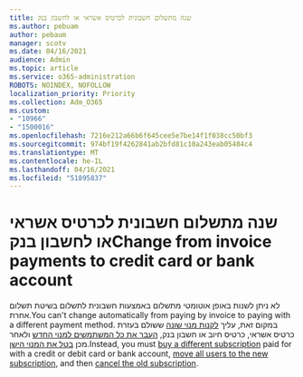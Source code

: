 ```yaml
---
title: שנה מתשלום חשבונית לכרטיס אשראי או לחשבון בנק
ms.author: pebuam
author: pebaum
manager: scotv
ms.date: 04/16/2021
audience: Admin
ms.topic: article
ms.service: o365-administration
ROBOTS: NOINDEX, NOFOLLOW
localization_priority: Priority
ms.collection: Adm_O365
ms.custom:
- "10966"
- "1500016"
ms.openlocfilehash: 7216e212a66b6f645cee5e7be14f1f038cc50bf3
ms.sourcegitcommit: 974bf19f4262841ab2bfd81c10a243eab05484c4
ms.translationtype: MT
ms.contentlocale: he-IL
ms.lasthandoff: 04/16/2021
ms.locfileid: "51895837"
---
```

# <a name="change-from-invoice-payments-to-credit-card-or-bank-account"></a><span data-ttu-id="1a662-102">שנה מתשלום חשבונית לכרטיס אשראי או לחשבון בנק</span><span class="sxs-lookup"><span data-stu-id="1a662-102">Change from invoice payments to credit card or bank account</span></span>

<span data-ttu-id="1a662-103">לא ניתן לשנות באופן אוטומטי מתשלום באמצעות חשבונית לתשלום בשיטת תשלום אחרת.</span><span class="sxs-lookup"><span data-stu-id="1a662-103">You can't change automatically from paying by invoice to paying with a different payment method.</span></span> <span data-ttu-id="1a662-104">במקום זאת, עליך [לקנות מנוי שונה](https://docs.microsoft.com/microsoft-365/commerce/try-or-buy-microsoft-365#buy-a-different-subscription) ששולם בעזרת כרטיס אשראי, כרטיס חיוב או חשבון בנק, [העבר את כל המשתמשים למנוי החדש](https://docs.microsoft.com/microsoft-365/commerce/subscriptions/move-users-different-subscription) ולאחר מכן [בטל את המנוי הישן](https://docs.microsoft.com/microsoft-365/commerce/subscriptions/cancel-your-subscription).</span><span class="sxs-lookup"><span data-stu-id="1a662-104">Instead, you must [buy a different subscription](https://docs.microsoft.com/microsoft-365/commerce/try-or-buy-microsoft-365#buy-a-different-subscription) paid for with a credit or debit card or bank account, [move all users to the new subscription](https://docs.microsoft.com/microsoft-365/commerce/subscriptions/move-users-different-subscription), and then [cancel the old subscription](https://docs.microsoft.com/microsoft-365/commerce/subscriptions/cancel-your-subscription).</span></span> 